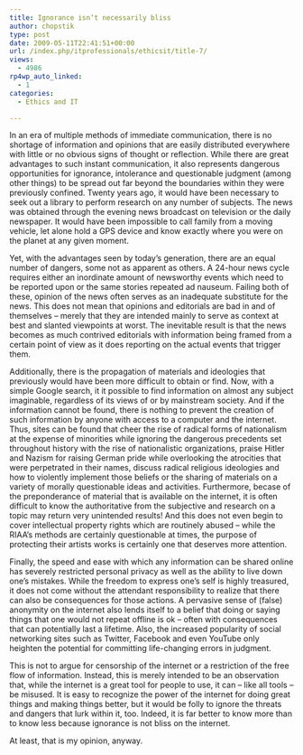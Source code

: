 ```yaml
---
title: Ignorance isn’t necessarily bliss
author: chopstik
type: post
date: 2009-05-11T22:41:51+00:00
url: /index.php/itprofessionals/ethicsit/title-7/
views:
  - 4986
rp4wp_auto_linked:
  - 1
categories:
  - Ethics and IT

---
```

In an era of multiple methods of immediate communication, there is no shortage of information and opinions that are easily distributed everywhere with little or no obvious signs of thought or reflection. While there are great advantages to such instant communication, it also represents dangerous opportunities for ignorance, intolerance and questionable judgment (among other things) to be spread out far beyond the boundaries within they were previously confined. Twenty years ago, it would have been necessary to seek out a library to perform research on any number of subjects. The news was obtained through the evening news broadcast on television or the daily newspaper. It would have been impossible to call family from a moving vehicle, let alone hold a GPS device and know exactly where you were on the planet at any given moment.

Yet, with the advantages seen by today&#8217;s generation, there are an equal number of dangers, some not as apparent as others. A 24-hour news cycle requires either an inordinate amount of newsworthy events which need to be reported upon or the same stories repeated ad nauseum. Failing both of these, opinion of the news often serves as an inadequate substitute for the news. This does not mean that opinions and editorials are bad in and of themselves &#8211; merely that they are intended mainly to serve as context at best and slanted viewpoints at worst. The inevitable result is that the news becomes as much contrived editorials with information being framed from a certain point of view as it does reporting on the actual events that trigger them.

Additionally, there is the propagation of materials and ideologies that previously would have been more difficult to obtain or find. Now, with a simple Google search, it it possible to find information on almost any subject imaginable, regardless of its views of or by mainstream society. And if the information cannot be found, there is nothing to prevent the creation of such information by anyone with access to a computer and the internet. Thus, sites can be found that cheer the rise of radical forms of nationalism at the expense of minorities while ignoring the dangerous precedents set throughout history with the rise of nationalistic organizations, praise Hitler and Nazism for raising German pride while overlooking the atrocities that were perpetrated in their names, discuss radical religious ideologies and how to violently implement those beliefs or the sharing of materials on a variety of morally questionable ideas and activities. Furthermore, becase of the preponderance of material that is available on the internet, it is often difficult to know the authoritative from the subjective and research on a topic may return very unintended results! And this does not even begin to cover intellectual property rights which are routinely abused &#8211; while the RIAA&#8217;s methods are certainly questionable at times, the purpose of protecting their artists works is certainly one that deserves more attention.

Finally, the speed and ease with which any information can be shared online has severely restricted personal privacy as well as the ability to live down one&#8217;s mistakes. While the freedom to express one&#8217;s self is highly treasured, it does not come without the attendant responsibility to realize that there can also be consequences for those actions. A pervasive sense of (false) anonymity on the internet also lends itself to a belief that doing or saying things that one would not repeat offline is ok &#8211; often with consequences that can potentially last a lifetime. Also, the increased popularity of social networking sites such as Twitter, Facebook and even YouTube only heighten the potential for committing life-changing errors in judgment.

This is not to argue for censorship of the internet or a restriction of the free flow of information. Instead, this is merely intended to be an observation that, while the internet is a great tool for people to use, it can &#8211; like all tools &#8211; be misused. It is easy to recognize the power of the internet for doing great things and making things better, but it would be folly to ignore the threats and dangers that lurk within it, too. Indeed, it is far better to know more than to know less because ignorance is not bliss on the internet.

At least, that is my opinion, anyway.